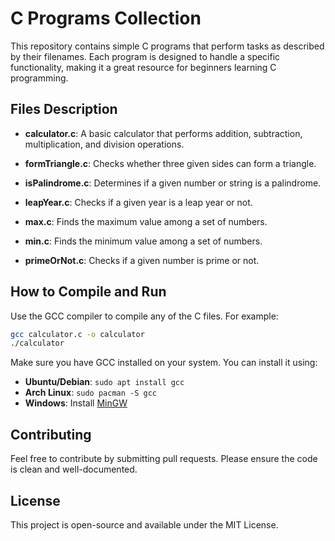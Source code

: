 
# C Programs Collection

This repository contains simple C programs that perform tasks as described by their filenames. Each program is designed to handle a specific functionality, making it a great resource for beginners learning C programming.

## Files Description

- **calculator.c**: A basic calculator that performs addition, subtraction, multiplication, and division operations.

- **formTriangle.c**: Checks whether three given sides can form a triangle.

- **isPalindrome.c**: Determines if a given number or string is a palindrome.

- **leapYear.c**: Checks if a given year is a leap year or not.

- **max.c**: Finds the maximum value among a set of numbers.

- **min.c**: Finds the minimum value among a set of numbers.

- **primeOrNot.c**: Checks if a given number is prime or not.

## How to Compile and Run

Use the GCC compiler to compile any of the C files. For example:

```bash
gcc calculator.c -o calculator
./calculator
```

Make sure you have GCC installed on your system. You can install it using:

- **Ubuntu/Debian**: `sudo apt install gcc`
- **Arch Linux**: `sudo pacman -S gcc`
- **Windows**: Install [MinGW](https://www.mingw-w64.org/)

## Contributing

Feel free to contribute by submitting pull requests. Please ensure the code is clean and well-documented.

## License

This project is open-source and available under the MIT License.
